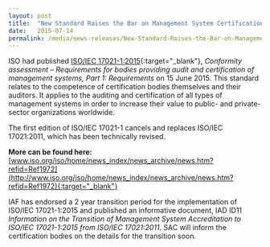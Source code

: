 ```yaml
---
layout: post
title:  "New Standard Raises the Bar on Management System Certification"
date:   2015-07-14
permalink: /media/news-releases/New-Standard-Raises-the-Bar-on-Management-System-Certification
---
```


ISO had published [ISO/IEC 17021-1:2015](http://www.iso.org/obp/ui/#iso:std:iso-iec:17021:-1:ed-1:v1:en){:target="_blank"}, *Conformity assessment – Requirements for bodies providing audit and certification of management systems, Part 1: Requirements* on 15 June 2015. This standard relates to the competence of certification bodies themselves and their auditors. It applies to the auditing and certification of all types of management systems in order to increase their value to public- and private-sector organizations worldwide.
 
The first edition of ISO/IEC 17021-1 cancels and replaces ISO/IEC 17021:2011, which has been technically revised.  
 
**More can be found here:** [www.iso.org/iso/home/news_index/news_archive/news.htm?refid=Ref1972](http://www.iso.org/iso/home/news_index/news_archive/news.htm?refid=Ref1972){:target="_blank"}
 
IAF has endorsed a 2 year transition period for the implementation of ISO/IEC 17021-1:2015 and published an informative document, IAD ID11 *Information on the Transition of Management System Accreditation to ISO/IEC 17021-1:2015 from ISO/IEC 17021:2011*. SAC will inform the certification bodies on the details for the transition soon.
